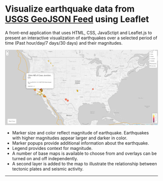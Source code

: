 # Visualize earthquake data from [USGS GeoJSON Feed](http://earthquake.usgs.gov/earthquakes/feed/v1.0/geojson.php) using Leaflet

A front-end application that uses HTML, CSS, JavaSctipt and Leaflet.js to present an interactive visualization of earthquakes over a selected period of time (Past hour/day/7 days/30 days) and their magnitudes.

![Screenshot](screenshots/EarthquakeMap.png)

* Marker size and color reflect magnitude of earthquake. Earthquakes with higher magnitudes appear larger and darker in color.
* Marker popups provide additional information about the earthquake.
* Legend provides context for magnitude.
* A number of base maps is available to choose from and overlays can be turned on and off independently.
* A second layer is added to the map to illustrate the relationship between tectonic plates and seismic activity.

- - -